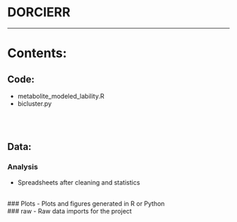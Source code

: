 # DORCIERR

*****
# Contents:
## Code:
- metabolite_modeled_lability.R
- bicluster.py

<br /><br />
## Data:
### Analysis
- Spreadsheets after cleaning and statistics

<br />
### Plots
- Plots and figures generated in R or Python

<br />
### raw
- Raw data imports for the project